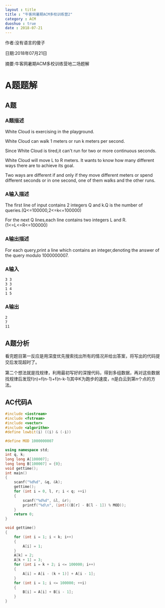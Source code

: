 ```yaml
---
layout : title
title : "牛客网暑期ACM多校训练营2"
category : ACM
duoshuo : true
date : 2018-07-21
---
```


作者:没有语言的傻子

日期:2018年07月21日

摘要:牛客网暑期ACM多校训练营地二场题解

<!-- more -->

# A题题解

## A题

### A题描述

White Cloud is exercising in the playground.

White Cloud can walk 1 meters or run k meters per second.

Since White Cloud is tired,it can't run for two or more continuous seconds.

White Cloud will move L to R meters. It wants to know how many different ways there are to achieve its goal.

Two ways are different if and only if they move different meters or spend different seconds or in one second, one of them walks and the other runs.

### A输入描述

The first line of input contains 2 integers Q and k.Q is the number of queries.(Q<=100000,2<=k<=100000)

For the next Q lines,each line contains two integers L and R.(1<=L<=R<=100000)

### A输出描述

For each query,print a line which contains an integer,denoting the answer of the query modulo 1000000007.

### A输入

```bash
3 3
3 3
1 4
1 5
```

### A输出

```bash
2
7
11
```

## A题分析

看完题目第一反应是用深度优先搜索找出所有的情况并给出答案，将写出的代码提交后发现超时了。

第二个想法就是找规律，利用最初写好的深搜代码，得到多组数据，再对这些数据找规律后发现f(n)=f(n-1)+f(n-k-1)其中K为跑步的速度，n是白云到第n个点的方法。

## AC代码A

```C++
#include <iostream>
#include <fstream>
#include <vector>
#include <algorithm>
#define lowbit(i) ((i) & (-i))

#define MOD 1000000007

using namespace std;
int q, k;
long long A[100007];
long long B[100007] = {0};
void gettime();
int main()
{
    scanf("%d%d", &q, &k);
    gettime();
    for (int i = 0, l, r; i < q; ++i)
    {
        scanf("%d%d", &l, &r);
        printf("%d\n", (int)((B[r] - B[l - 1]) % MOD));
    }
    return 0;
}

void gettime()
{
    for (int i = 1; i < k; i++)
    {
        A[i] = 1;
    }
    A[k] = 2;
    A[k + 1] = 3;
    for (int i = k + 2; i <= 100000; i++)
    {
        A[i] = A[i - (k + 1)] + A[i - 1];
    }
    for (int i = 1; i <= 100000; ++i)
    {
        B[i] = A[i] + B[i - 1];
    }
}
```
